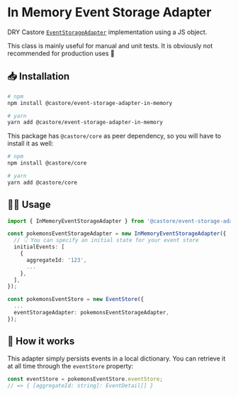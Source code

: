 # In Memory Event Storage Adapter

DRY Castore [`EventStorageAdapter`](https://castore-dev.github.io/castore/docs/event-sourcing/fetching-events/) implementation using a JS object.

This class is mainly useful for manual and unit tests. It is obviously not recommended for production uses 🙂

## 📥 Installation

```bash
# npm
npm install @castore/event-storage-adapter-in-memory

# yarn
yarn add @castore/event-storage-adapter-in-memory
```

This package has `@castore/core` as peer dependency, so you will have to install it as well:

```bash
# npm
npm install @castore/core

# yarn
yarn add @castore/core
```

## 👩‍💻 Usage

```ts
import { InMemoryEventStorageAdapter } from '@castore/event-storage-adapter-in-memory';

const pokemonsEventStorageAdapter = new InMemoryEventStorageAdapter({
  // 👇 You can specify an initial state for your event store
  initialEvents: [
    {
      aggregateId: '123',
      ...
    },
  ],
});

const pokemonsEventStore = new EventStore({
  ...
  eventStorageAdapter: pokemonsEventStorageAdapter,
});
```

## 🤔 How it works

This adapter simply persists events in a local dictionary. You can retrieve it at all time through the `eventStore` property:

```ts
const eventStore = pokemonsEventStore.eventStore;
// => { [aggregateId: string]: EventDetail[] }
```
